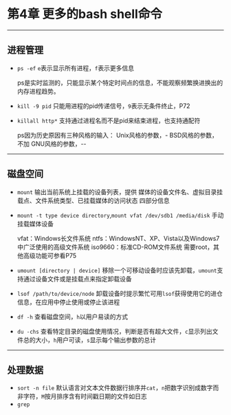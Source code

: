 # 第4章 更多的bash shell命令
    

---
## 进程管理
- `ps -ef` `e`表示显示所有进程，`f`表示更多信息


    ps是实时监测的，只能显示某个特定时间点的信息，不能观察频繁换进换出的内存进程趋势。
- `kill -9 pid` 只能用进程的pid传递信号，`9`表示无条件终止，P72
- `killall http*` 支持通过进程名而不是pid来结束进程，也支持通配符
    
    
    ps因为历史原因有三种风格的输入：
    Unix风格的参数，-
    BSD风格的参数，不加
    GNU风格的参数，--   
    
---

## 磁盘空间
- `mount` 输出当前系统上挂载的设备列表，提供 媒体的设备文件名、虚拟目录挂载点、文件系统类型、已挂载媒体的访问状态 四部分信息
- `mount -t type device directory`,`mount vfat /dev/sdb1 /media/disk` 手动挂载媒体设备


    vfat：Windows长文件系统
    ntfs：WindowsNT、XP、Vista以及Windows7中广泛使用的高级文件系统
    iso9660：标准CD-ROM文件系统
    需要root，其他高级功能可参看P75
- `umount [directory | device]` 移除一个可移动设备时应该先卸载，`umount`支持通过设备文件或是挂载点来指定卸载设备
- `lsof /path/to/device/node` 卸载设备时提示繁忙可用`lsof`获得使用它的进仓信息，在应用中停止使用或停止该进程
- `df -h` 查看磁盘空间，`h`以用户易读的方式
- `du -chs` 查看特定目录的磁盘使用情况，判断是否有超大文件，`c`显示列出文件总的大小，`h`用户可读，`s`显示每个输出参数的总计

---

## 处理数据
- `sort -n file` 默认语言对文本文件数据行排序并`cat`，`n`把数字识别成数字而非字符，`M`按月排序含有时间戳日期的文件如日志
- `grep `